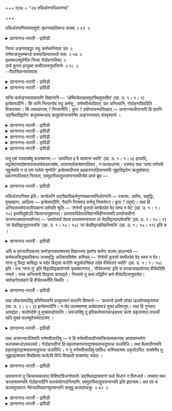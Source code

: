 +++
title = "२७ तन्निर्धारणाधिकरणम्"

+++

तन्निर्धारणानियमस्तद्दृष्टेः पृथग्घ्यप्रतिबन्धः फलम् ॥ ४२ ॥  
<details><summary>ज्ञानानन्द-भारती - द्राविडी</summary>

तन्निर्दारणानियमस्तत्त्रुष्टे: प्रुदक्क्यप्रदिबन्द: पलम् ॥ ४२ ॥
</details>

नित्या अङ्गावबद्धाः स्युः कर्मस्वनियता उत ॥  
पर्णवत्क्रतुसम्बन्धो वाक्यान्नित्यास्ततो मताः ॥ ५७ ॥  
पृथक्फलश्रुतेर्नैता नित्या गोदोहनादिवत् ॥  
उभौ कुरुत इत्युक्तं कर्मोपास्यनुपासिनोः ॥ ५८ ॥  
--वैयासिकन्यायमाला

<details><summary>ज्ञानानन्द-भारती - द्राविडी</summary>

कर्माक्कळिल् अङ्गङ्गळोडु सम्बन्दप्पट्ट उबास ऩैगळ् नित्यम्गळा (अवसियम् अऩुष्टिक्क वेण्डिय वैगळा)? अल्लदु, अवसियमिल्लैया? वाक्कियत्तिलिरुन्दु पर्णम् (इलै) पोल यागत्तिऩ् सम्बन्दम् तॆरिगिऱदु। आगैयाल् नित्यमाग करुदप्पडुगिऩ्ऱऩ।
</details>

<details><summary>ज्ञानानन्द-भारती - द्राविडी</summary>

तऩियाग पलऩ् सॊल्लप्पडुवदाल्, को तोहऩम् पोल इवै नित्यमल्ल, उबासिप्पवऩ्, उबासिक्कादवऩ् इरुवर् विषयमाग "इरुवरुम् कर्मावै सॆय्गिऱार्गळ्" ऎऩ्ऱु सॊल्लप्पट्टिरुक्किऱदु।
</details>

सन्ति कर्माङ्गव्यपाश्रयाणि विज्ञानानि — ‘ओमित्येतदक्षरमुद्गीथमुपासीत’ (छा. उ. १। १। १) इत्येवमादीनि। किं तानि नित्यान्येव स्युः कर्मसु , पर्णमयीत्वादिवत्; उत अनित्यानि, गोदोहनादिवदिति विचारयामः। किं तावत्प्राप्तम् ? नित्यानीति। कुतः ? प्रयोगवचनपरिग्रहात् — अनारभ्याधीतान्यपि हि एतानि उद्गीथादिद्वारेण क्रतुसम्बन्धात् क्रतुप्रयोगवचनेनैव अङ्गान्तरवत् संस्पृश्यन्ते ।

<details><summary>ज्ञानानन्द-भारती - द्राविडी</summary>

(कर्माक्कळैच् चॆय्युम्बॊऴुदु उत्कीदम् मुदलाऩ कर्माङ्गङ्गळैप्पऱ्ऱिय उबासऩङ्गळै कट्टायम् अऩुष्टिक्क वेण्डुमा अल्लदु कट्टायमिल्लैया ऎऩ्ऱु सन्देहम्।
</details>

<details><summary>ज्ञानानन्द-भारती - द्राविडी</summary>

पलासमरत्ताल् सॆय्द जुहुवै उबयोगप् पडुत्तिऩाल् पाबवार्त्तैयै केट्कमाट्टाऩ् ऎऩ्बदु कर्मावै कुऱिप्पिट्टुच् चॊल्लाद पोदिलुम् कर्मावुक्कु अङ्गमाऩ जुहुवैप् पऱ्ऱियदाल् कर्माविल् सम्बन्द मुळ्ळदुबोल् इङ्गुम् कर्माविऱ्कु अङ्गमाऩ उत्कीदम् मुदलियवै पऱ्ऱिय उबासऩङ्गळुक्कुम् कर्माविल् सम् पन्दम् उण्डु। इत्तगैय अङ्गावबत्त उबासऩङ् गळै कर्माविल् कट्टायम् सॆय्यवेण्डुम् ऎऩ्ऱु पूर्वबक्षम्।
</details>

<details><summary>ज्ञानानन्द-भारती - द्राविडी</summary>

उबासऩमिल्लाद कर्मावुक्कुम् पलऩेऱ्पडुवदाग सॊल्वदालुम्, उबासऩमिल्लामलुम् पलर् कर्मावै अऩुष्टिप्पदालुम्, कर्मबलऩैत् तविर उबासऩत्तिऱ्कु वेऱाग पलऩ् सॊल्लियिरुप्पदालुम् कर्माविल् उबासऩम् कट्टायमिल्लै उबासऩम् सॆय्दाल् सिऱप्पाऩ पलऩुण्डु ऎऩ्ऱु सित्तान्दम्)।
</details>

<details><summary>ज्ञानानन्द-भारती - द्राविडी</summary>

“ओम् ऎऩ्ऱ इन्द अक्षरस्वरूबमाऩ उत्कीदत्तै उबासिक्कवुम्” (सान्दोक्यम्।I-१-१) ऎऩ्बदु मुदलाऩ, कर्माविऩ् अङ्गत्तै आसिरयित्तिरुक्किऱ, उबासऩङ्गळ् इरुक्किऩ्ऱऩ। अवैगळ्, कर्माक्कळिल्, "पर्णमयी” ऎऩ्बदु मुदलियवैगळैप्पोल, नित्यमागवे (कट्टायम् अऩुष्टिक्क वेण्डियदागवे) इरुक्किऩ्ऱऩवा? अल्लदु, "कोदोहऩम्" ऎऩ्बदु मुदलियवैगळैप् पोल अनित्यङ्गळा? ऎऩ्ऱु विसारिक्किऱोम्।
</details>

<details><summary>ज्ञानानन्द-भारती - द्राविडी</summary>

पूर्वबक्षम् : ऎदु किडैक्किऱदु? नित्यङ्गळ् ऎऩ्ऱु। ऎदिऩाल्? पिरयोगत्तैच् चॊल्लुम् वसऩत्ताल् ऎडुत्तिरुप्पदाल् ऒरु कर्मावैयुम् आरम्बिक्कामले सॊल्लप्पट्टिरुन्दालुम् इवैगळ् उत्कीदम् मुदलियदु मूलमाग किरदुविऱ्कु सम्बन्दप्पडुवदाल्, किरदुविऩ् पिरयोगवसऩत्तिऩालेये मऱ्ऱ अङ्गङ्गळ् पोल सम्बन्दप्पडुगिऩ्ऱऩ।
</details>

यत्तु एषां स्ववाक्येषु फलश्रवणम् — ‘आपयिता ह वै कामानां भवति’ (छा. उ. १। १। ७) इत्यादि, तद्वर्तमानापदेशरूपत्वादर्थवादमात्रमेव, अपापश्लोकश्रवणादिवत् , न फलप्रधानम्। तस्मात् यथा ‘यस्य पर्णमयी जुहूर्भवति न स पापं श्लोकं शृणोति’ इत्येवमादीनाम् अप्रकरणपठितानामपि जुह्वादिद्वारेण क्रतुप्रवेशात् प्रकरणपठितवत् नित्यता, एवमुद्गीथाद्युपासनानामपीत्येवं प्राप्ते ब्रूमः —

<details><summary>ज्ञानानन्द-भारती - द्राविडी</summary>

तऩ्ऩैक्सॊल्लुम् वाक्कियङ्गळिल् “कामङ्गळै अडैविप्पवऩाग आगिऱाऩ्” (सान्दोक्यम्।I;१-७) ऎऩ्बदु मुदलिय पलऩैच् चॊल्वदु ऎदु इवैगळुक्कु इरुक्किऱदो अदु इरुप्पदैक् कुऱिक्कुम् रूबमायिरुप् पदाल्, “पाबमाऩ वार्त्तैयै केट्पदिल्लै” ऎऩ्बदु मुदलियदैप् पोल, वॆऱुम् अर्त्तवादम्, पलऩै पिरदाऩमायुडैयदल्ल। आगैयाल् “ऎवऩुडैय जुहु पलासमरत्ताल् सॆय्यप्पट्टदाय् इरुक्किऱदो, अवऩ् पाबमाऩ वार्त्तैयै केट्पदिल्लै” ऎऩ्बदु मुदलाऩ वैगळुक्कु कर्माविऩ् पिरगरणत्तिल् सॊल्लप्पडाद पोदिलुम्, जूहु मुदलियवैगळिऩ् मूलमाय् किरदुविल् नुऴैवदाल्, कर्माविऩ् पिरगरणत्तिल् सॊल्लप् पट्टिरुप्पवैगळैप् पोलवे, नित्यत्तऩ्मै ऎऩ्बदु ऎप्पडियो, अप्पडिये उत्कीदम् मुदलाऩ उबासऩङ्ग ळुक्कुम् (नित्यत्तऩ्मै) ऎऩ्ऱु।
</details>

तन्निर्धारणानियम इति। यान्येतानि उद्गीथादिकर्मगुणयाथात्म्यनिर्धारणानि — रसतमः, आप्तिः, समृद्धिः, मुख्यप्राणः, आदित्यः — इत्येवमादीनि, नैतानि नित्यवत् कर्मसु नियम्येरन्। कुतः ? तद्दृष्टेः। तथा हि अनियतत्वमेवंजातीयकानां दर्शयति श्रुतिः — ‘तेनोभौ कुरुतो यश्चैतदेवं वेद यश्च न वेद’ (छा. उ. १। १। १०) इत्यविदुषोऽपि क्रियाभ्यनुज्ञानात्। प्रस्तावादिदेवताविज्ञानविहीनानामपि प्रस्तोत्रादीनां याजनाध्यवसानदर्शनात् — ‘प्रस्तोतर्या देवता प्रस्तावमन्वायत्ता तां चेदविद्वान्प्रस्तोष्यसि’ (छा. उ. १। १०। ९) ‘तां चेदविद्वानुद्गास्यसि’ (छा. उ. १। १०। १०) ‘तां चेदविद्वान्प्रतिहरिष्यसि’ (छा. उ. १। १०। ११) इति च ।

<details><summary>ज्ञानानन्द-भारती - द्राविडी</summary>

सित्तान्दम्: इव्विदम् वरुम्बोदु सॊल्गिऱोम्। “अदऩ् निर्दारणत्तिल् नियमम् इल्लै” ऎऩ्ऱु “रसदमम् आप्ति समिरुत्ति मुक्किय पिराणऩ् आदित्यऩ्" ऎऩ्ऱु इदु मुदलाऩ उत्कीदम् मुदलिय कर्माक्कळुडैय अङ्गस्वरूब उबासऩङ्गळ् ऎवैयो, अवै नित्यम् पोल कर्माक्कळिल् नियमिक्कप्पडुबवैयल्ल एऩ्? “अदु काणप्पडुवदाल्" इदु पोल उळ्ळवैगळुक्कु नियद मिल्लामलिरुक्कुम् तऩ्मैयै (कट्टायमिल्लैयॆऩ्ऱे) सुरुदि काट्टुगिऱदु। “इदिऩाल् इरुवरुम् सॆय्गिऱार्गळ्। ऎवऩ् इदै इव्विदम् अऱिन्दिरुक्किऱाऩो अवऩुम् ऎवऩ् अऱियविल्लैयो अवऩुम्” (सान्दोक्यम्।१-१-१०) ऎऩ्ऱु अऱियादवऩुक्कुम्गूड कर्मा अऩुमदिक्किऱबडियाल् पिरस्तावम् मुदलियवैगळिऩ् तेवदैगळिऩ् ञाऩमिल् लाद पिरस्तोदा मुदलाऩवर्गळुक्कुम् यागम् सॆय्दु वैप्पदिल् पिरविरुत्ति काणप्पडुवदाल्, "हे पिरस्तोदा, ऎन्द तेवदै पिरस्तावत्तै ऒट्टिऩदो अदैयऱियामल् नीर् पिरस्तावम्। सॆय्दाल् अदैयऱि यामल् उत्काऩम् सॆय्दाल्, अदैयऱियामल् पिरदिहारम् सॆय्दाल्” (सान्दोक्यम्।I-१०-९) ऎऩ्ऱु।
</details>

अपि च एवंजातीयकस्य कर्माङ्गव्यपाश्रयस्य विज्ञानस्य पृथगेव कर्मणः फलम् उपलभ्यते — कर्मफलसिद्ध्यप्रतिबन्धः तत्समृद्धिः अतिशयविशेषः कश्चित् — ‘तेनोभौ कुरुतो यश्चैतदेवं वेद यश्च न वेद। नाना तु विद्या चाविद्या च यदेव विद्यया करोति श्रद्धयोपनिषदा तदेव वीर्यवत्तरं भवति’ (छा. उ. १। १। १०) इति। तत्र ‘नाना तु’ इति विद्वदविद्वत्प्रयोगयोः पृथक्करणात् , ‘वीर्यवत्तरम्’ इति च तरप्प्रत्ययप्रयोगात् वीर्यवदिति गम्यते। तच्च अनित्यत्वे विद्याया उपपद्यते। नित्यत्वे तु कथं तद्विहीनं कर्म वीर्यवदित्यनुज्ञायेत। सर्वाङ्गोपसंहारे हि वीर्यवत्कर्मेति स्थितिः ।

<details><summary>ज्ञानानन्द-भारती - द्राविडी</summary>

मेलुम्, इदुबोलुळ्ळ कर्मावै आसिरयित्तुळ्ळ उबासऩङ्गळुक्कु कर्मावैक् काट्टिलुम् वेऱागवे पलऩ् काण्गिऱदु। कर्मावुक्कु पलऩ् सित्तिक्कत् तडैयेऱ्पडामै अदऩ् समिरुत्ति ऎऩ्ऱ तऩिच्चिऱप्पु। “ऎवऩ् इदै इव्विदम् अऱिगिऱाऩो, ऎवऩ् अऱियविल्लैयो, इरुवरुमे इदिऩाल् सॆय्गिऱार्गळ्। आऩाल् अऱिवुम्, अऱिविऩ्मैयुम् वॆव्वेऱु पलऩुळ् ळवै ऎदै उबासऩत्तुडऩ् सिरत्तैयुडऩ् रहस्य तेवदात्याऩत्तुडऩ् सॆय्गिऱाऩो अदुवे अदिगमाऩ वीर्यमुळ्ळदाग इरुक्कुम्" (सान्दोक्यम्।I-१-१०) ऎऩ्ऱु अङ्गु “आऩाल् वॆव्वेऱु" ऎऩ्ऱु अऱिन्दवऩ् सॆय्वदैयुम् अऱियादवऩ् सॆय्वदैयुम् तऩित्तऩि याग पिरित्तिरुप्पदिऩालुम्, “अदिगमाऩ वीर्यमुळ्ळदाग” ऎऩ्ऱु “तर” ऎऩ्ऱ उरुबै उबयोगित्तिरुप्पदिऩालुम् उबासऩमिल्लामल् सॆय्युम् कर्मा कूड वीर्यमुळ्ळदु ऎऩ्ऱु तॆरिगिऱदु। अदुवो वित्यैक्कु अनित्यत्तऩ्मै (कट्टायम् इल्लै) ऎऩ्ऱिरुन्दाल्दाऩ् पॊरुन्दुम् नित्यत्तऩ्मै ऎऩ्ऱिरुन्दाल्, अदु (वित्यै) इल्लाद कर्मा वीर्यमुळ्ळदॆऩ्ऱु ऎप्पडि अऩुमदिक्क मुडियुम्? ऎल्ला अङ्गङ्गळुम् सेर्न्दिरुन्दाल् अल्लवा कर्मा वीर्यमुळ्ळदु, ऎऩ्बदु वास्तवनिलै?
</details>

तथा लोकसामादिषु प्रतिनियतानि प्रत्युपासनं फलानि शिष्यन्ते — ‘कल्पन्ते हास्मै लोका ऊर्ध्वाश्चावृत्ताश्च’ (छा. उ. २। २। ३) इत्येवमादीनि। न चेदं फलश्रवणम् अर्थवादमात्रं युक्तं प्रतिपत्तुम्। तथा हि गुणवाद आपद्येत। फलोपदेशे तु मुख्यवादोपपत्तिः। प्रयाजादिषु तु इतिकर्तव्यताकाङ्क्षस्य क्रतोः प्रकृतत्वात् तादर्थ्ये सति युक्तं फलश्रुतेरर्थवादत्वम् ।

<details><summary>ज्ञानानन्द-भारती - द्राविडी</summary>

अप्पडिये, लोगङ्गळाग सामङ्गळै पाविक्क वेण्डुमॆऩ्ऱदु मुदलाऩ उबासऩङ्गळिल् ऒव्वॊरु उबासऩत्तिऱ्कुम् तऩित्तऩि नियदमाऩ पलऩ्गळ् सॊल्लप्पडुगिऩ्ऱऩ। “अवऩुक्कु मेलुळ्ळ लोगङ् गळुम् कीऴुळ्ळ लोगङ्गळुम् एऱ्पडुगिऩ्ऱऩ" (सान्दोक्यम्।II-२-३) ऎऩ्ऱ इदु मुदलाऩवैगळ्। इव्विदम् पलऩैच् चॊल्लियिरुप्पदु वॆऱुम् अर्त्तवादम् ऎऩ्ऱु तॆरिन्दु कॊळ्वदु युक्तमागादु। अप्पडियाऩाल् कुणवादम् ऎऩ्ऱु एऱ्पट्टुविडुम्। पलऩ् उबदेसिक्कप्पडुम्बोदु मुक्कियमॆऩ्ऱु सॊल्वदे न्यायम्। पिरयाजम् मुदलिय विषयङ्गळिलो ऎव्विदम् सॆय्वदॆऩ्बदै अबेक्षिक्किऱ किरदु पिरगिरुदमायिरुप् पदाल्, अदऱ्काग ऎऩ्ऱिरुक्कुम्बोदु पलऩै सॊल्वदु अर्त्तवादम् ऎऩ्बदु युक्तमागुम्।
</details>

तथा अनारभ्याधीतेष्वपि पर्णमयीत्वादिषु — न हि पर्णमयीत्वादीनामक्रियात्मकानाम् आश्रयमन्तरेण फलसम्बन्धोऽवकल्पते। गोदोहनादीनां हि प्रकृताप्प्रणयनाद्याश्रयलाभादुपपन्नः फलविधिः। तथा बैल्वादीनामपि प्रकृतयूपाद्याश्रयलाभादुपपन्नः फलविधिः। न तु पर्णमयीत्वादिषु एवंविधः कश्चिदाश्रयः प्रकृतोऽस्ति; वाक्येनैव तु जुह्वाद्याश्रयतां विवक्षित्वा फलेऽपि विधिं विवक्षतो वाक्यभेदः स्यात् ।

<details><summary>ज्ञानानन्द-भारती - द्राविडी</summary>

अप्पडिये ऒऩ्ऱैयुमारम्बिक्कामल् सॊल्लप् पट्ट "पर्णमयीत्वम्" मुदलियवैगळिलुम् (अर्त्त वादम् ऎऩ्बदु युक्तमागुम्) एऩॆऩ्ऱाल् “पर्णमयीत्वम्" मुदलिय किरियास्वरूबमऱ्ऱवैगळुक्कु, आसिरयत्तै (आसिरयमाऩ कर्मावै) विट्टु पलऩुडऩ् सम्बन्दम् पॊरुन्दादल्लवा? "कोदोहऩम्” मुदलियवैग ळुक्कु पिरगिरुदमायुळ्ळ “अप्-पिरणयऩम्” मुदलिय आसिरयम् किडैत्तिरुप्पदाल्, पलऩै विदिप्पदु पॊरुन्दुम्। अप्पडिये “पैल्वम्" मुदलियवैग ळुक्कुम् पिरगिरुदमाऩ “यूबम्” मुदलिय आसिरयम् किडैत्तिरुप्पदाल्, पलऩै विदिप्पदु पॊरुन्दुम्, 'पर्णमयीत्वम्" मुदलाऩवैगळिलो इदुमादिरि ऎन्द आसिरयमुम् पिरगिरुदमायिल्लै। अन्द वाक्यत्तैक् कॊण्डे जूहु मुदलियदिऱ्कु मुदलियदिऱ्कु आसिरयत्तऩ्मै सॊल्लि पलऩ् विषयमायुम् विदियैच् चॊल्ल निऩैप्पवऩुक्कु वाक्य पेदम् (वाक्यत्तै इरण्डाग पिळप्पदु) ऎऩ्ऱ तोषम् एऱ्पडुम्।
</details>

उपासनानां तु क्रियात्मकत्वात् विशिष्टविधानोपपत्तेः उद्गीथाद्याश्रयाणां फले विधानं न विरुध्यते। तस्मात् यथा क्रत्वाश्रयाण्यपि गोदोहनादीनि फलसंयोगादनित्यानि, एवमुद्गीथाद्युपासनान्यपि इति द्रष्टव्यम्। अत एव च कल्पसूत्रकारा नैवंजातीयकान्युपासनानि क्रतुषु कल्पयांचक्रुः ॥ ४२ ॥

<details><summary>ज्ञानानन्द-भारती - द्राविडी</summary>

उत्कीदम् मुदलियदै आसिरयित्तिरुप्पवैगळाऩ उबासऩङ्गळो किरियारूबमागवेयिरुप्पदाल् पलऩु टऩ् सेर्त्तु विदिप्पदु पॊरुन्दुमाऩदाल् पलऩै विदिप्पदु विरोदप्पडादु।
</details>

<details><summary>ज्ञानानन्द-भारती - द्राविडी</summary>

आगैयाल्, ऎप्पडि किरदुवै आसिरयमायुडैय “कोदोहऩम्" मुदलियवै पलऩुडऩ् सेरुवदाल् अनित्यङ्गळो, अप्पडिये उत्कीदम् मुदलाऩ उबास ऩङ्गळुम् ऎऩ्ऱु अऱिय वेण्डुम्। अदिऩालेयेदाऩ् कल्ब सूत्रक्कारर्गळ्, इदु मादिरियुळ्ळ उबासऩङ्गळै यागङ्गळिल् सेर्क्कविल्लै।
</details>

